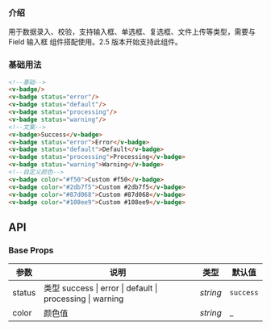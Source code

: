 ### 介绍

用于数据录入、校验，支持输入框、单选框、复选框、文件上传等类型，需要与 Field 输入框 组件搭配使用。2.5 版本开始支持此组件。

### 基础用法

```html
<!--基础-->
<v-badge/>
<v-badge status="error"/>
<v-badge status="default"/>
<v-badge status="processing"/>
<v-badge status="warning"/>
<!--文案-->
<v-badge>Success</v-badge>
<v-badge status="error">Error</v-badge>
<v-badge status="default">Default</v-badge>
<v-badge status="processing">Processing</v-badge>
<v-badge status="warning">Warning</v-badge>
<!--自定义颜色-->
<v-badge color="#f50">Custom #f50</v-badge>
<v-badge color="#2db7f5">Custom #2db7f5</v-badge>
<v-badge color="#87d068">Custom #87d068</v-badge>
<v-badge color="#108ee9">Custom #108ee9</v-badge>
```

## API

### Base Props

| 参数   | 说明           | 类型      | 默认值 |
| ------ | -------------- | --------- | ------ |
| status | 类型 success \| error \| default \| processing \| warning | _string_  | `success`    |
| color | 颜色值 | _string_  | _    |
